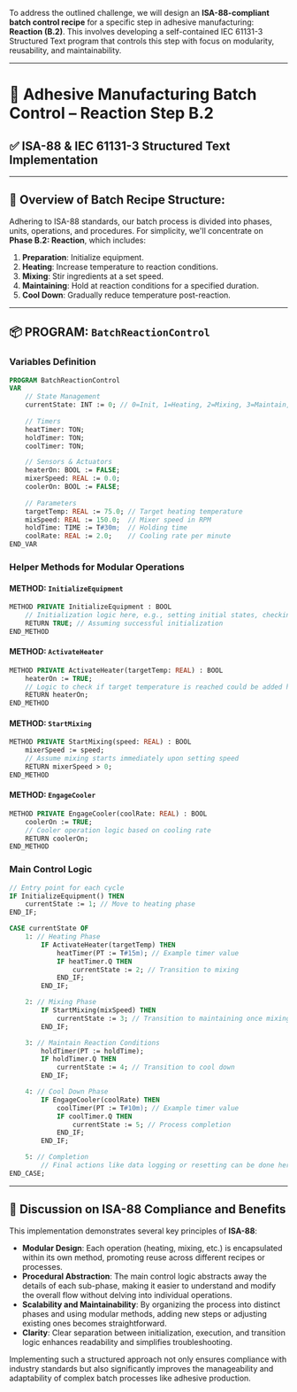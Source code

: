 To address the outlined challenge, we will design an **ISA-88-compliant batch control recipe** for a specific step in adhesive manufacturing: **Reaction (B.2)**. This involves developing a self-contained IEC 61131-3 Structured Text program that controls this step with focus on modularity, reusability, and maintainability.

---

# 🧰 Adhesive Manufacturing Batch Control – Reaction Step B.2  
## ✅ ISA-88 & IEC 61131-3 Structured Text Implementation

---

## 🔧 Overview of Batch Recipe Structure:

Adhering to ISA-88 standards, our batch process is divided into phases, units, operations, and procedures. For simplicity, we'll concentrate on **Phase B.2: Reaction**, which includes:

1. **Preparation**: Initialize equipment.
2. **Heating**: Increase temperature to reaction conditions.
3. **Mixing**: Stir ingredients at a set speed.
4. **Maintaining**: Hold at reaction conditions for a specified duration.
5. **Cool Down**: Gradually reduce temperature post-reaction.

---

## 📦 PROGRAM: `BatchReactionControl`

### Variables Definition

```pascal
PROGRAM BatchReactionControl
VAR
    // State Management
    currentState: INT := 0; // 0=Init, 1=Heating, 2=Mixing, 3=Maintain, 4=CoolDown, 5=Complete
    
    // Timers
    heatTimer: TON;
    holdTimer: TON;
    coolTimer: TON;

    // Sensors & Actuators
    heaterOn: BOOL := FALSE;
    mixerSpeed: REAL := 0.0;
    coolerOn: BOOL := FALSE;
    
    // Parameters
    targetTemp: REAL := 75.0; // Target heating temperature
    mixSpeed: REAL := 150.0;  // Mixer speed in RPM
    holdTime: TIME := T#30m;  // Holding time
    coolRate: REAL := 2.0;    // Cooling rate per minute
END_VAR
```

### Helper Methods for Modular Operations

#### METHOD: `InitializeEquipment`

```pascal
METHOD PRIVATE InitializeEquipment : BOOL
    // Initialization logic here, e.g., setting initial states, checking safety interlocks
    RETURN TRUE; // Assuming successful initialization
END_METHOD
```

#### METHOD: `ActivateHeater`

```pascal
METHOD PRIVATE ActivateHeater(targetTemp: REAL) : BOOL
    heaterOn := TRUE;
    // Logic to check if target temperature is reached could be added here
    RETURN heaterOn;
END_METHOD
```

#### METHOD: `StartMixing`

```pascal
METHOD PRIVATE StartMixing(speed: REAL) : BOOL
    mixerSpeed := speed;
    // Assume mixing starts immediately upon setting speed
    RETURN mixerSpeed > 0;
END_METHOD
```

#### METHOD: `EngageCooler`

```pascal
METHOD PRIVATE EngageCooler(coolRate: REAL) : BOOL
    coolerOn := TRUE;
    // Cooler operation logic based on cooling rate
    RETURN coolerOn;
END_METHOD
```

### Main Control Logic

```pascal
// Entry point for each cycle
IF InitializeEquipment() THEN
    currentState := 1; // Move to heating phase
END_IF;

CASE currentState OF
    1: // Heating Phase
        IF ActivateHeater(targetTemp) THEN
            heatTimer(PT := T#15m); // Example timer value
            IF heatTimer.Q THEN
                currentState := 2; // Transition to mixing
            END_IF;
        END_IF;

    2: // Mixing Phase
        IF StartMixing(mixSpeed) THEN
            currentState := 3; // Transition to maintaining once mixing starts
        END_IF;

    3: // Maintain Reaction Conditions
        holdTimer(PT := holdTime);
        IF holdTimer.Q THEN
            currentState := 4; // Transition to cool down
        END_IF;

    4: // Cool Down Phase
        IF EngageCooler(coolRate) THEN
            coolTimer(PT := T#10m); // Example timer value
            IF coolTimer.Q THEN
                currentState := 5; // Process completion
            END_IF;
        END_IF;

    5: // Completion
        // Final actions like data logging or resetting can be done here
END_CASE;
```

---

## 📌 Discussion on ISA-88 Compliance and Benefits

This implementation demonstrates several key principles of **ISA-88**:

- **Modular Design**: Each operation (heating, mixing, etc.) is encapsulated within its own method, promoting reuse across different recipes or processes.
- **Procedural Abstraction**: The main control logic abstracts away the details of each sub-phase, making it easier to understand and modify the overall flow without delving into individual operations.
- **Scalability and Maintainability**: By organizing the process into distinct phases and using modular methods, adding new steps or adjusting existing ones becomes straightforward.
- **Clarity**: Clear separation between initialization, execution, and transition logic enhances readability and simplifies troubleshooting.

Implementing such a structured approach not only ensures compliance with industry standards but also significantly improves the manageability and adaptability of complex batch processes like adhesive production.
